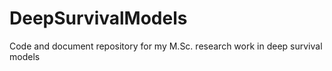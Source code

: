 # DeepSurvivalModels
Code and document repository for my M.Sc. research work in deep survival models
